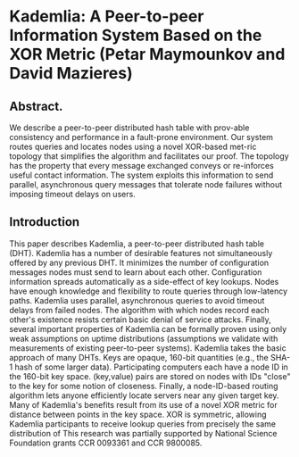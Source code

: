 # Kademlia: A Peer-to-peer Information System Based on the XOR Metric (Petar Maymounkov and David Mazieres)

## Abstract. 
We describe a peer-to-peer distributed hash table with prov-able consistency and performance in a fault-prone environment. 
Our system routes queries and locates nodes using a novel XOR-based met-ric topology that simplifies the algorithm and facilitates our proof. 
The topology has the property that every message exchanged conveys or re-inforces useful contact information. 
The system exploits this information to send parallel, asynchronous query messages that tolerate node failures without imposing timeout delays on users.

## Introduction

This paper describes Kademlia, a peer-to-peer distributed hash table (DHT). 
Kademlia has a number of desirable features not simultaneously offered by any previous DHT.
It minimizes the number of configuration messages nodes must send to learn about each other. 
Configuration information spreads automatically as a side-effect of key lookups. 
Nodes have enough knowledge and flexibility to route queries through low-latency paths. 
Kademlia uses parallel, asynchronous queries to avoid timeout delays from failed nodes. 
The algorithm with which nodes record each other's existence resists certain basic denial of service attacks. 
Finally, several important properties of Kademlia can be formally proven using only weak assumptions on uptime distributions (assumptions we validate with measurements of existing peer-to-peer systems). 
Kademlia takes the basic approach of many DHTs. Keys are opaque, 160-bit quantities (e.g., the SHA-1 hash of some larger data). 
Participating computers each have a node ID in the 160-bit key space. (key,value) pairs are stored on nodes with IDs "close" to the key for some notion of closeness. 
Finally, a node-ID-based routing algorithm lets anyone efficiently locate servers near any given target key. 
Many of Kademlia's benefits result from its use of a novel XOR metric for distance between points in the key space. 
XOR is symmetric, allowing Kademlia participants to receive lookup queries from precisely the same distribution of 
This research was partially supported by National Science Foundation grants CCR 0093361 and CCR 9800085. 

